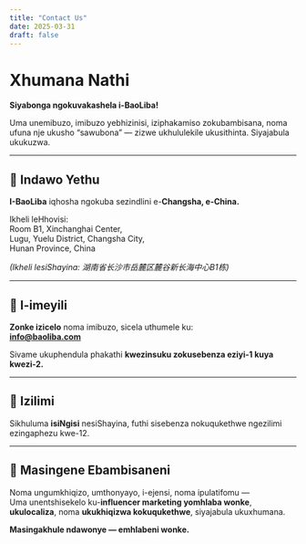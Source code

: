 ```yaml
---
title: "Contact Us"
date: 2025-03-31
draft: false
---
```


# Xhumana Nathi

**Siyabonga ngokuvakashela i-BaoLiba!**

Uma unemibuzo, imibuzo yebhizinisi, iziphakamiso zokubambisana, noma ufuna nje ukusho “sawubona” — zizwe ukhululekile ukusithinta. Siyajabula ukukuzwa.

---

## 📍 Indawo Yethu

**I-BaoLiba** iqhosha ngokuba sezindlini e-**Changsha, e-China.**

Ikheli leHhovisi:  
Room B1, Xinchanghai Center,  
Lugu, Yuelu District, Changsha City,  
Hunan Province, China  

_(Ikheli lesiShayina: 湖南省长沙市岳麓区麓谷新长海中心B1栋)_

---

## 📧 I-imeyili

**Zonke izicelo** noma imibuzo, sicela uthumele ku:  
**info@baoliba.com**

Sivame ukuphendula phakathi **kwezinsuku zokusebenza eziyi-1 kuya kwezi-2.**

---

## 💬 Izilimi

Sikhuluma **isiNgisi** nesiShayina, futhi sisebenza nokuqukethwe ngezilimi ezingaphezu kwe-12.

---

## 📢 Masingene Ebambisaneni

Noma ungumkhiqizo, umthonyayo, i-ejensi, noma ipulatifomu —  
Uma unentshisekelo ku-**influencer marketing yomhlaba wonke**, **ukulocaliza**, noma **ukukhiqizwa kokuqukethwe**, siyajabula ukuxhumana.

**Masingakhule ndawonye — emhlabeni wonke.**
